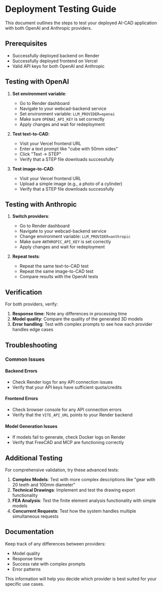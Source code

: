 # Deployment Testing Guide

This document outlines the steps to test your deployed AI-CAD application with both OpenAI and Anthropic providers.

## Prerequisites

- Successfully deployed backend on Render
- Successfully deployed frontend on Vercel
- Valid API keys for both OpenAI and Anthropic

## Testing with OpenAI

1. **Set environment variable**:
   - Go to Render dashboard
   - Navigate to your webcad-backend service
   - Set environment variable: `LLM_PROVIDER=openai`
   - Make sure `OPENAI_API_KEY` is set correctly
   - Apply changes and wait for redeployment

2. **Test text-to-CAD**:
   - Visit your Vercel frontend URL
   - Enter a text prompt like "cube with 50mm sides"
   - Click "Text → STEP"
   - Verify that a STEP file downloads successfully

3. **Test image-to-CAD**:
   - Visit your Vercel frontend URL
   - Upload a simple image (e.g., a photo of a cylinder)
   - Verify that a STEP file downloads successfully

## Testing with Anthropic

1. **Switch providers**:
   - Go to Render dashboard
   - Navigate to your webcad-backend service
   - Change environment variable: `LLM_PROVIDER=anthropic`
   - Make sure `ANTHROPIC_API_KEY` is set correctly
   - Apply changes and wait for redeployment

2. **Repeat tests**:
   - Repeat the same text-to-CAD test
   - Repeat the same image-to-CAD test
   - Compare results with the OpenAI tests

## Verification

For both providers, verify:

1. **Response time**: Note any differences in processing time
2. **Model quality**: Compare the quality of the generated 3D models
3. **Error handling**: Test with complex prompts to see how each provider handles edge cases

## Troubleshooting

### Common Issues

#### Backend Errors
- Check Render logs for any API connection issues
- Verify that your API keys have sufficient quota/credits

#### Frontend Errors
- Check browser console for any API connection errors
- Verify that the `VITE_API_URL` points to your Render backend

#### Model Generation Issues
- If models fail to generate, check Docker logs on Render
- Verify that FreeCAD and MCP are functioning correctly

## Additional Testing

For comprehensive validation, try these advanced tests:

1. **Complex Models**: Test with more complex descriptions like "gear with 20 teeth and 100mm diameter"
2. **Technical Drawings**: Implement and test the drawing export functionality
3. **FEA Analysis**: Test the finite element analysis functionality with simple models
4. **Concurrent Requests**: Test how the system handles multiple simultaneous requests

## Documentation

Keep track of any differences between providers:
- Model quality
- Response time
- Success rate with complex prompts
- Error patterns

This information will help you decide which provider is best suited for your specific use cases.